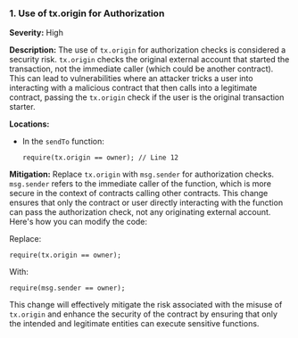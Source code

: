 ### 1. **Use of tx.origin for Authorization**

**Severity:**
High

**Description:**
The use of `tx.origin` for authorization checks is considered a security risk. `tx.origin` checks the original external account that started the transaction, not the immediate caller (which could be another contract). This can lead to vulnerabilities where an attacker tricks a user into interacting with a malicious contract that then calls into a legitimate contract, passing the `tx.origin` check if the user is the original transaction starter.

**Locations:**

- In the `sendTo` function:
  ```solidity
  require(tx.origin == owner); // Line 12
  ```

**Mitigation:**
Replace `tx.origin` with `msg.sender` for authorization checks. `msg.sender` refers to the immediate caller of the function, which is more secure in the context of contracts calling other contracts. This change ensures that only the contract or user directly interacting with the function can pass the authorization check, not any originating external account. Here's how you can modify the code:

Replace:
```solidity
require(tx.origin == owner);
```
With:
```solidity
require(msg.sender == owner);
```

This change will effectively mitigate the risk associated with the misuse of `tx.origin` and enhance the security of the contract by ensuring that only the intended and legitimate entities can execute sensitive functions.
